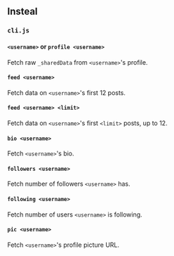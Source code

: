## Insteal

### `cli.js`

#### `<username>` or `profile <username>`

Fetch raw `_sharedData` from `<username>`'s profile.

#### `feed <username>`

Fetch data on `<username>`'s first 12 posts.

#### `feed <username> <limit>`

Fetch data on `<username>`'s first `<limit>` posts, up to 12.

#### `bio <username>`

Fetch `<username>`'s bio.

#### `followers <username>`

Fetch number of followers `<username>` has.

#### `following <username>`

Fetch number of users `<username>` is following.

#### `pic <username>`

Fetch `<username>`'s profile picture URL.
